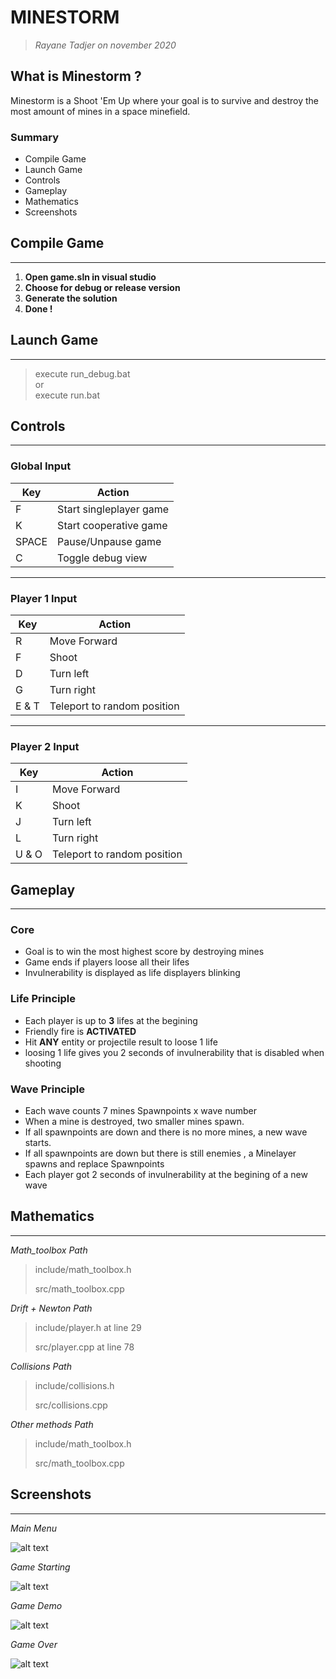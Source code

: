 # MINESTORM

>_Rayane Tadjer on november 2020_
## What is Minestorm ?

Minestorm is a Shoot 'Em Up where your goal is to survive and destroy the most amount of mines in a space minefield.

### Summary
 - Compile Game
 - Launch Game
 - Controls
 - Gameplay
 - Mathematics
 - Screenshots

## Compile Game
---
1. **Open game.sln in visual studio**
2. **Choose for debug or release version**
3. **Generate the solution**
4. **Done !**

## Launch Game
---
> execute run_debug.bat  
> or  
> execute run.bat

## Controls
---
### **Global Input**
| Key  | Action                  | 
| ---- | ----------------------- | 
|F     | Start singleplayer game | 
|K     | Start cooperative  game | 
|SPACE | Pause/Unpause game      | 
|C     | Toggle debug view       |  
    
---
### **Player 1 Input**
| Key  | Action                  |   
| ---- | ----------------------- | 
|R     | Move Forward            | 
|F     | Shoot                   | 
|D     | Turn left               | 
|G     | Turn right              |
|E & T | Teleport to random position                         | 

---
### **Player 2 Input**
| Key  | Action                  |   
| ---- | ----------------------- | 
|I     | Move Forward            | 
|K     | Shoot                   | 
|J     | Turn left               | 
|L     | Turn right              |
|U & O | Teleport to random position                         |

## Gameplay
---
### **Core**
- Goal is to win the most highest score by destroying mines
- Game ends if players loose all their lifes
- Invulnerability is displayed as life displayers blinking

### **Life Principle**
- Each player is up to  **3** lifes at the begining
- Friendly fire is **ACTIVATED**
- Hit **ANY** entity or projectile result to loose 1 life
- loosing 1 life gives you 2 seconds of invulnerability that is disabled when shooting

### **Wave Principle**
- Each wave counts 7 mines Spawnpoints x wave number
- When a mine is destroyed, two smaller mines
spawn.
- If all spawnpoints are down and there is no more mines, a new wave starts.
- If all spawnpoints are down but there is still enemies , a Minelayer spawns and replace Spawnpoints 
- Each player got 2 seconds of invulnerability at the begining of a new wave

## Mathematics
---
_Math_toolbox Path_
> include/math_toolbox.h  
>
> src/math_toolbox.cpp
>
_Drift + Newton Path_
> include/player.h at line 29
>
> src/player.cpp at line 78 
>
_Collisions Path_
>
> include/collisions.h
>
> src/collisions.cpp  

_Other methods Path_
>
> include/math_toolbox.h
>
> src/math_toolbox.cpp

## Screenshots
---
_Main Menu_  
  
![alt text](READ_ME_ASSETS/main_menu.PNG "Main Menu")

_Game Starting_  
  
![alt text](READ_ME_ASSETS/game_start.gif "Game Starting")

_Game Demo_
  
![alt text](READ_ME_ASSETS/game_demo.gif "Game Demo")

_Game Over_  
  
![alt text](READ_ME_ASSETS/game_over.PNG "Game Over Menu")


